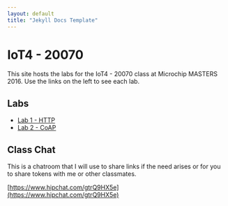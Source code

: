 ```yaml
---
layout: default
title: "Jekyll Docs Template"
---
```


# IoT4 - 20070

This site hosts the labs for the IoT4 - 20070 class at Microchip MASTERS 2016. Use the links on the left to see each lab.

## Labs

* [Lab 1 - HTTP](./lab1)
* [Lab 2 - CoAP](./lab2)
<!--
* <s>[Lab 3 - Getting Started with the Exosite Ready SDK](./lab3)</s> **Coming Soon**
* <s>[Lab 4 - Customizing the SDK to Your Applicationn](./lab4)</s> **Coming Soon**
* <s>[Lab 5 - Creating a Custom Murano Application (Take Home)](./lab5)</s> **Coming Soon**
-->


## Class Chat

This is a chatroom that I will use to share links if the need arises or for you to share tokens with me or other classmates.

[https://www.hipchat.com/gtrQ9HX5e](https://www.hipchat.com/gtrQ9HX5e)
